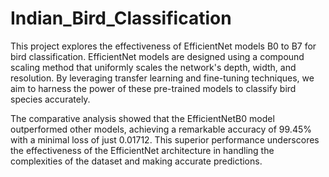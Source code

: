 # Indian_Bird_Classification

This project explores the effectiveness of EfficientNet models B0 to B7 for bird classification. EfficientNet models are designed using a compound scaling method that uniformly scales the network's depth, width, and resolution. By leveraging transfer learning and fine-tuning techniques, we aim to harness the power of these pre-trained models to classify bird species accurately.

The comparative analysis showed that the EfficientNetB0 model outperformed other models, achieving a remarkable accuracy of 99.45% with a minimal loss of just 0.01712. This superior performance underscores the effectiveness of the EfficientNet architecture in handling the complexities of the dataset and making accurate predictions.
